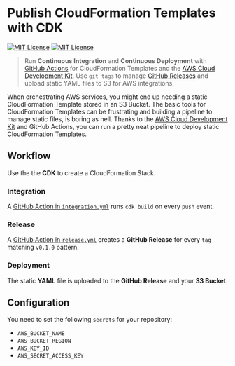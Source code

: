 # Publish CloudFormation Templates with CDK

[![MIT License](https://badgen.now.sh/badge/License/MIT/purple?1)](https://github.com/sbstjn/cfn-release-example/blob/master/LICENSE.md)
[![MIT License](https://badgen.net/github/release/sbstjn/cfn-release-example?1)](https://github.com/sbstjn/cfn-release-example/releases)

> Run **Continuous Integration** and **Continuous Deployment** with [GitHub Actions](actions) for CloudFormation Templates and the [AWS Cloud Development Kit](https://aws.amazon.com/cdk/). Use `git tags` to manage [GitHub Releases](releases) and upload static YAML files to S3 for AWS integrations.

When orchestrating AWS services, you might end up needing a static CloudFormation Template stored in an S3 Bucket. The basic tools for CloudFormation Templates can be frustrating and building a pipeline to manage static files, is boring as hell. Thanks to the [AWS Cloud Development Kit](https://aws.amazon.com/cdk/) and GitHub Actions, you can run a pretty neat pipeline to deploy static CloudFormation Templates.

## Workflow

Use the the **CDK** to create a CloudFormation Stack.

### Integration

A [GitHub Action in `integration.yml`](.github/workflows/integration.yml) runs `cdk build` on every `push` event.

### Release

A [GitHub Action in `release.yml`](.github/workflows/release.yml) creates a **GitHub Release** for every `tag` matching `v0.1.0` pattern.

### Deployment

The static **YAML** file is uploaded to the **GitHub Release** and your **S3 Bucket**.

## Configuration

You need to set the following `secrets` for your repository:

- `AWS_BUCKET_NAME`
- `AWS_BUCKET_REGION`
- `AWS_KEY_ID`
- `AWS_SECRET_ACCESS_KEY`
